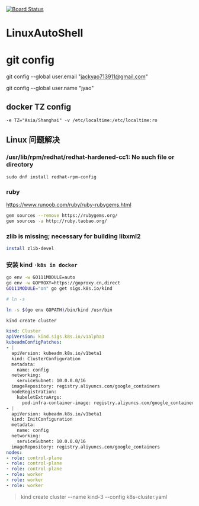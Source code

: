 [![Board Status](https://dev.azure.com/jackyao713911/1aefc37e-fcb0-4ee1-ace2-dc62de3257de/574ef8e2-2468-42d3-8ee4-52fc0739346e/_apis/work/boardbadge/3999b310-d315-40f5-822a-cd5c34495e90)](https://dev.azure.com/jackyao713911/1aefc37e-fcb0-4ee1-ace2-dc62de3257de/_boards/board/t/574ef8e2-2468-42d3-8ee4-52fc0739346e/Microsoft.RequirementCategory)
# LinuxAutoShell

# git config

git config --global user.email "jackyao713911@gmail.com"  



git config --global user.name "jyao"

## docker TZ config 

`-e TZ="Asia/Shanghai" -v /etc/localtime:/etc/localtime:ro`


## Linux 问题解决

### /usr/lib/rpm/redhat/redhat-hardened-cc1: No such file or directory

```
sudo dnf install redhat-rpm-config
```

### ruby
https://www.runoob.com/ruby/ruby-rubygems.html
```sh
gem sources --remove https://rubygems.org/
gem sources -a http://ruby.taobao.org/
```

### zlib is missing; necessary for building libxml2
```bash
install zlib-devel
```

### 安装 kind `·k8s in docker`

```bash
go env -w GO111MODULE=auto
go env -w GOPROXY=https://goproxy.cn,direct
GO111MODULE="on" go get sigs.k8s.io/kind

# ln -s 

ln -s $(go env GOPATH)/bin/kind /usr/bin

kind create cluster

```

```yml
kind: Cluster
apiVersion: kind.sigs.k8s.io/v1alpha3
kubeadmConfigPatches:
- |
  apiVersion: kubeadm.k8s.io/v1beta1
  kind: ClusterConfiguration
  metadata:
    name: config
  networking:
    serviceSubnet: 10.0.0.0/16
  imageRepository: registry.aliyuncs.com/google_containers
  nodeRegistration:
    kubeletExtraArgs:
      pod-infra-container-image: registry.aliyuncs.com/google_containers/pause:3.1
- |
  apiVersion: kubeadm.k8s.io/v1beta1
  kind: InitConfiguration
  metadata:
    name: config
  networking:
    serviceSubnet: 10.0.0.0/16
  imageRepository: registry.aliyuncs.com/google_containers
nodes:
- role: control-plane
- role: control-plane
- role: control-plane
- role: worker
- role: worker
- role: worker

```
> kind create cluster --name kind-3 --config k8s-cluster.yaml

